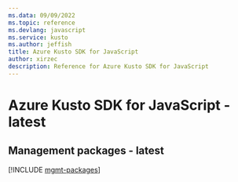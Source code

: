 ```yaml
---
ms.data: 09/09/2022
ms.topic: reference
ms.devlang: javascript
ms.service: kusto
ms.author: jeffish
title: Azure Kusto SDK for JavaScript
author: xirzec
description: Reference for Azure Kusto SDK for JavaScript
---
```

# Azure Kusto SDK for JavaScript - latest

## Management packages - latest
[!INCLUDE [mgmt-packages](kusto-mgmt-index.md)]